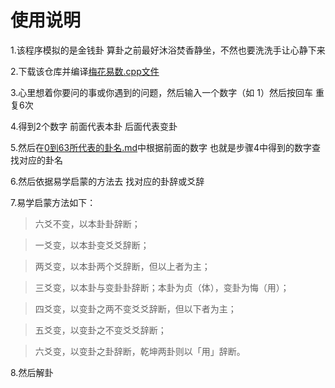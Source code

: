 # 使用说明

1.该程序模拟的是金钱卦 算卦之前最好沐浴焚香静坐，不然也要洗洗手让心静下来

2.下载该仓库并编译[梅花易数.cpp文件](梅花易数.cpp)

3.心里想着你要问的事或你遇到的问题，然后输入一个数字（如 1）然后按回车 重复6次

4.得到2个数字 前面代表本卦 后面代表变卦

5.然后在[0到63所代表的卦名.md](0到63所代表的卦名.md)中根据前面的数字 也就是步骤4中得到的数字查找对应的卦名

6.然后依据易学启蒙的方法去 找对应的卦辞或爻辞

7.易学启蒙方法如下：
>六爻不变，以本卦卦辞断；

>一爻变，以本卦变爻爻辞断； 

>两爻变，以本卦两个爻辞断，但以上者为主； 

>三爻变，以本卦与变卦卦辞断；本卦为贞（体），变卦为悔（用）； 

>四爻变，以变卦之两不变爻爻辞断，但以下者为主； 

>五爻变，以变卦之不变爻爻辞断； 

>六爻变，以变卦之卦辞断，乾坤两卦则以「用」辞断。

8.然后解卦